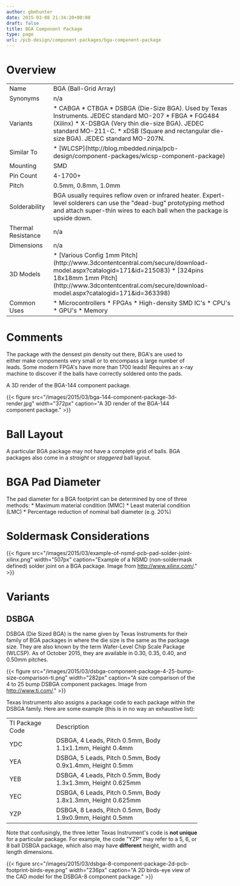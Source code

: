 ```yaml
---
author: gbmhunter
date: 2015-03-08 21:34:20+00:00
draft: false
title: BGA Component Package
type: page
url: /pcb-design/component-packages/bga-component-package
---
```


# Overview

<table style="width: 600px;" ><tbody ><tr >
<td style="width: 100px;" >Name
</td>
<td >BGA (Ball-Grid Array)
</td></tr><tr >
<td >Synonyms
</td>
<td >n/a
</td></tr><tr >
<td >Variants
</td>
<td >  * CABGA  * CTBGA  * DSBGA (Die-Size BGA). Used by Texas Instruments. JEDEC standard MO-207  * FBGA  * FGG484 (Xilinx)  * X-DSBGA (Very thin die-size BGA). JEDEC standard MO-211-C.  * xDSB (Square and rectangular die-size BGA). JEDEC standard MO-207N.
</td></tr><tr >
<td >Similar To
</td>
<td >  * [WLCSP](http://blog.mbedded.ninja/pcb-design/component-packages/wlcsp-component-package)
</td></tr><tr >
<td >Mounting
</td>
<td >SMD
</td></tr><tr >
<td >Pin Count
</td>
<td >4-1700+
</td></tr><tr >
<td >Pitch
</td>
<td >0.5mm, 0.8mm, 1.0mm
</td></tr><tr >
<td >Solderability
</td>
<td >BGA usually requires reflow oven or infrared heater. Expert-level solderers can use the "dead-bug" prototyping method and attach super-thin wires to each ball when the package is upside down.
</td></tr><tr >
<td >Thermal Resistance
</td>
<td >n/a
</td></tr><tr >
<td >Dimensions
</td>
<td >n/a
</td></tr><tr >
<td >3D Models
</td>
<td >  * [Various Config 1mm Pitch](http://www.3dcontentcentral.com/secure/download-model.aspx?catalogid=171&id=215083)  * [324pins 18x18mm 1mm Pitch](http://www.3dcontentcentral.com/secure/download-model.aspx?catalogid=171&id=363398)
</td></tr><tr >
<td >Common Uses
</td>
<td >  * Microcontrollers  * FPGAs  * High-density SMD IC's  * CPU's  * GPU's  * Memory
</td></tr></tbody></table>

# Comments

The package with the densest pin density out there, BGA's are used to either make components very small or to encompass a large number of leads. Some modern FPGA's have more than 1700 leads! Requires an x-ray machine to discover if the balls have correctly soldered onto the pads.

A 3D render of the BGA-144 component package.

{{< figure src="/images/2015/03/bga-144-component-package-3d-render.jpg" width="372px" caption="A 3D render of the BGA-144 component package."  >}}

# Ball Layout

A particular BGA package may not have a complete grid of balls. BGA packages also come in a _straight_ or _staggered_ ball layout.

# BGA Pad Diameter

The pad diameter for a BGA footprint can be determined by one of three methods:  * Maximum material condition (MMC)  * Least material condition (LMC)  * Percentage reduction of nominal ball diameter (e.g. 20%)

# Soldermask Considerations

{{< figure src="/images/2015/03/example-of-nsmd-pcb-pad-solder-joint-xilinx.png" width="507px" caption="Example of a NSMD (non-soldermask defined) solder joint on a BGA package. Image from http://www.xilinx.com/."  >}}

# Variants

## DSBGA

DSBGA (Die Sized BGA) is the name given by Texas Instruments for their family of BGA packages in where the die size is the same as the package size. They are also known by the term Wafer-Level Chip Scale Package (WLCSP). As of October 2015, they are available in 0.30, 0.35, 0.40, and 0.50mm pitches. 

{{< figure src="/images/2015/03/dsbga-component-package-4-25-bump-size-comparison-ti.png" width="282px" caption="A size comparison of the 4 to 25 bump DSBGA component packages. Image from http://www.ti.com/."  >}}

Texas Instruments also assigns a package code to each package within the DSBGA family. Here are some example (this is in no way an exhaustive list):

<table ><tbody ><tr >
<td >TI Package Code
</td>
<td >Description
</td></tr><tr >
<td >YDC
</td>
<td >DSBGA, 4 Leads, Pitch 0.5mm, Body 1.1x1.1mm, Height 0.4mm
</td></tr><tr >
<td >YEA
</td>
<td >DSBGA, 5 Leads, Pitch 0.5mm, Body 0.9x1.4mm, Height 0.5mm
</td></tr><tr >
<td >YEB
</td>
<td >DSBGA, 4 Leads, Pitch 0.5mm, Body 1.3x1.3mm, Height 0.625mm
</td></tr><tr >
<td >YEC
</td>
<td >DSBGA, 6 Leads, Pitch 0.5mm, Body 1.8x1.3mm, Height 0.625mm
</td></tr><tr >
<td >YZP
</td>
<td >DSBGA, 8 Leads, Pitch 0.5mm, Body 1.9x0.9mm, Height 0.5mm
</td></tr></tbody></table>

Note that confusingly, the three letter Texas Instrument's code is **not unique** for a particular package. For example, the code "YZP" may refer to a 5, 6, or 8 ball DSBGA package, which also may have **different** height, width and length dimensions. 

{{< figure src="/images/2015/03/dsbga-8-component-package-2d-pcb-footprint-birds-eye.png" width="236px" caption="A 2D birds-eye view of the CAD model for the DSBGA-8 component package."  >}}

